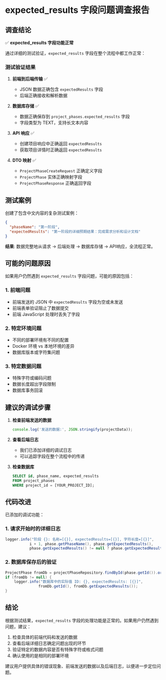 # expected_results 字段问题调查报告

## 调查结论

✅ **expected_results 字段功能正常**

通过详细的测试验证，`expected_results` 字段在整个流程中都工作正常：

### 测试验证结果

1. **前端到后端传输** ✅
   - JSON 数据正确包含 `expectedResults` 字段
   - 后端正确接收和解析数据

2. **数据库存储** ✅  
   - 数据正确保存到 `project_phases.expected_results` 字段
   - 字段类型为 TEXT，支持长文本内容

3. **API 响应** ✅
   - 创建项目响应中正确返回 `expectedResults`
   - 获取项目详情时正确返回 `expectedResults`

4. **DTO 映射** ✅
   - `ProjectPhaseCreateRequest` 正确定义字段
   - `ProjectPhase` 实体正确映射字段  
   - `ProjectPhaseResponse` 正确返回字段

## 测试案例

创建了包含中文内容的复杂测试案例：

```json
{
  "phaseName": "第一阶段",
  "expectedResults": "第一阶段的详细预期结果：完成需求分析和设计文档"
}
```

**结果**: 数据完整地从请求 → 后端处理 → 数据库存储 → API响应，全流程正常。

## 可能的问题原因

如果用户仍然遇到 `expected_results` 字段问题，可能的原因包括：

### 1. 前端问题
- 前端发送的 JSON 中 `expectedResults` 字段为空或未发送
- 前端表单验证阻止了数据提交
- 前端 JavaScript 处理时丢失了字段

### 2. 特定环境问题
- 不同的部署环境有不同的配置
- Docker 环境 vs 本地环境的差异
- 数据库版本或字符集问题

### 3. 特定数据问题
- 特殊字符或编码问题
- 数据长度超出字段限制
- 数据库事务回滚

## 建议的调试步骤

1. **检查前端发送的数据**
   ```javascript
   console.log('发送的数据:', JSON.stringify(projectData));
   ```

2. **查看后端日志**
   - 我们已添加详细的调试日志
   - 可以追踪字段在整个流程中的传递

3. **检查数据库**
   ```sql
   SELECT id, phase_name, expected_results 
   FROM project_phases 
   WHERE project_id = [YOUR_PROJECT_ID];
   ```

## 代码改进

已添加的调试功能：

### 1. 请求开始时的详细日志
```java
logger.info("阶段 {}: 名称=[{}], expectedResults=[{}], 字符长度=[{}]", 
           i + 1, phase.getPhaseName(), phase.getExpectedResults(), 
           phase.getExpectedResults() != null ? phase.getExpectedResults().length() : 0);
```

### 2. 数据库保存后的验证
```java
ProjectPhase fromDb = projectPhaseRepository.findById(phase.getId()).orElse(null);
if (fromDb != null) {
    logger.info("数据库中的实际值 ID: {}, expectedResults: [{}]", 
               fromDb.getId(), fromDb.getExpectedResults());
}
```

## 结论

根据测试结果，`expected_results` 字段的处理功能是正常的。如果用户仍然遇到问题，建议：

1. 检查具体的前端代码和发送的数据
2. 查看后端详细日志确定问题出现的环节  
3. 验证特定的数据内容是否有特殊字符或格式问题
4. 确认使用的是相同的部署环境

建议用户提供具体的错误现象、前端发送的数据以及后端日志，以便进一步定位问题。